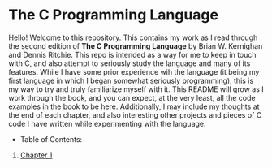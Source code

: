 # The C Programming Language
Hello! Welcome to this repository. This contains my work as I read through the second edition of **The C Programming Language** by Brian W. Kernighan and Dennis Ritchie. This repo is intended as a way for me to keep in touch with C, and also attempt to seriously study the language and many of its features. While I have some prior experience wih the language (it being my first language in which I began somewhat seriously programming), this is my way to try and truly familiarize myself with it. This README will grow as I work through the book, and you can expect, at the very least, all the code examples in the book to be here. Additionally, I may include my thoughts at the end of each chapter, and also interesting other projects and pieces of C code I have written while experimenting with the language.

- Table of Contents:
1. [Chapter 1](https://github.com/armurox/The-C-Programming-Language/tree/main/chapter_1)